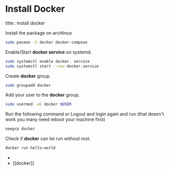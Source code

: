 # Install Docker
title:: install docker

Install the package on archlinux

```bash
sudo pacman -S docker docker-compose
```

Enable/Start **docker service** on systemd.


```bash
sudo systemctl enable docker. service
sudo systemctl start --now docker.service

```

Create **docker** group.


```bash
sudo groupadd docker
```

Add your user to the **docker** group.


```bash
sudo usermod -aG docker $USER
```

Run the following command or Logout and login again and run (that doesn't work you many need reboot your machine first)

```bash
newgrp docker
```

Check if **docker** can be run without root.

```bash
docker run hello-world
```
-
- [[docker]]